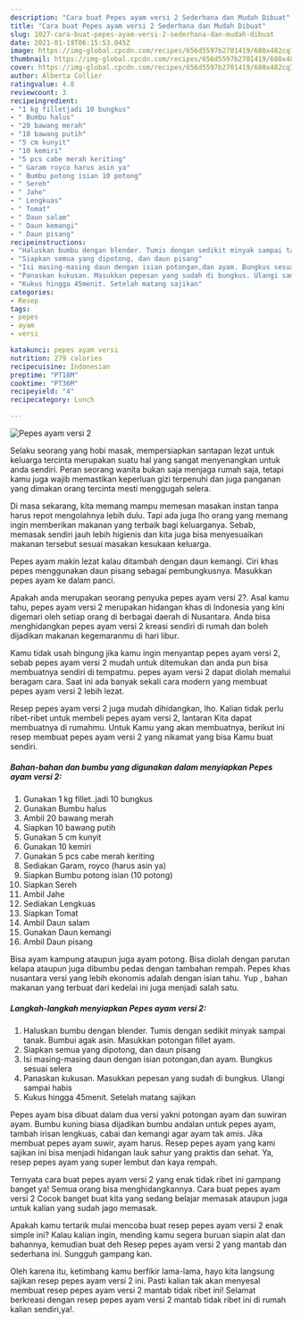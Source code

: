 ```yaml
---
description: "Cara buat Pepes ayam versi 2 Sederhana dan Mudah Dibuat"
title: "Cara buat Pepes ayam versi 2 Sederhana dan Mudah Dibuat"
slug: 1027-cara-buat-pepes-ayam-versi-2-sederhana-dan-mudah-dibuat
date: 2021-01-19T06:15:53.045Z
image: https://img-global.cpcdn.com/recipes/656d5597b2701419/680x482cq70/pepes-ayam-versi-2-foto-resep-utama.jpg
thumbnail: https://img-global.cpcdn.com/recipes/656d5597b2701419/680x482cq70/pepes-ayam-versi-2-foto-resep-utama.jpg
cover: https://img-global.cpcdn.com/recipes/656d5597b2701419/680x482cq70/pepes-ayam-versi-2-foto-resep-utama.jpg
author: Alberta Collier
ratingvalue: 4.8
reviewcount: 3
recipeingredient:
- "1 kg filletjadi 10 bungkus"
- " Bumbu halus"
- "20 bawang merah"
- "10 bawang putih"
- "5 cm kunyit"
- "10 kemiri"
- "5 pcs cabe merah keriting"
- " Garam royco harus asin ya"
- " Bumbu potong isian 10 potong"
- " Sereh"
- " Jahe"
- " Lengkuas"
- " Tomat"
- " Daun salam"
- " Daun kemangi"
- " Daun pisang"
recipeinstructions:
- "Haluskan bumbu dengan blender. Tumis dengan sedikit minyak sampai tanak. Bumbui agak asin. Masukkan potongan fillet ayam."
- "Siapkan semua yang dipotong, dan daun pisang"
- "Isi masing-masing daun dengan isian potongan,dan ayam. Bungkus sesuai selera"
- "Panaskan kukusan. Masukkan pepesan yang sudah di bungkus. Ulangi sampai habis"
- "Kukus hingga 45menit. Setelah matang sajikan"
categories:
- Resep
tags:
- pepes
- ayam
- versi

katakunci: pepes ayam versi 
nutrition: 279 calories
recipecuisine: Indonesian
preptime: "PT18M"
cooktime: "PT36M"
recipeyield: "4"
recipecategory: Lunch

---
```



![Pepes ayam versi 2](https://img-global.cpcdn.com/recipes/656d5597b2701419/680x482cq70/pepes-ayam-versi-2-foto-resep-utama.jpg)

Selaku seorang yang hobi masak, mempersiapkan santapan lezat untuk keluarga tercinta merupakan suatu hal yang sangat menyenangkan untuk anda sendiri. Peran seorang  wanita bukan saja menjaga rumah saja, tetapi kamu juga wajib memastikan keperluan gizi terpenuhi dan juga panganan yang dimakan orang tercinta mesti menggugah selera.

Di masa  sekarang, kita memang mampu memesan masakan instan tanpa harus repot mengolahnya lebih dulu. Tapi ada juga lho orang yang memang ingin memberikan makanan yang terbaik bagi keluarganya. Sebab, memasak sendiri jauh lebih higienis dan kita juga bisa menyesuaikan makanan tersebut sesuai masakan kesukaan keluarga. 

Pepes ayam makin lezat kalau ditambah dengan daun kemangi. Ciri khas pepes menggunakan daun pisang sebagai pembungkusnya. Masukkan pepes ayam ke dalam panci.

Apakah anda merupakan seorang penyuka pepes ayam versi 2?. Asal kamu tahu, pepes ayam versi 2 merupakan hidangan khas di Indonesia yang kini digemari oleh setiap orang di berbagai daerah di Nusantara. Anda bisa menghidangkan pepes ayam versi 2 kreasi sendiri di rumah dan boleh dijadikan makanan kegemaranmu di hari libur.

Kamu tidak usah bingung jika kamu ingin menyantap pepes ayam versi 2, sebab pepes ayam versi 2 mudah untuk ditemukan dan anda pun bisa membuatnya sendiri di tempatmu. pepes ayam versi 2 dapat diolah memalui beragam cara. Saat ini ada banyak sekali cara modern yang membuat pepes ayam versi 2 lebih lezat.

Resep pepes ayam versi 2 juga mudah dihidangkan, lho. Kalian tidak perlu ribet-ribet untuk membeli pepes ayam versi 2, lantaran Kita dapat membuatnya di rumahmu. Untuk Kamu yang akan membuatnya, berikut ini resep membuat pepes ayam versi 2 yang nikamat yang bisa Kamu buat sendiri.

<!--inarticleads1-->

##### Bahan-bahan dan bumbu yang digunakan dalam menyiapkan Pepes ayam versi 2:

1. Gunakan 1 kg fillet..jadi 10 bungkus
1. Gunakan  Bumbu halus
1. Ambil 20 bawang merah
1. Siapkan 10 bawang putih
1. Gunakan 5 cm kunyit
1. Gunakan 10 kemiri
1. Gunakan 5 pcs cabe merah keriting
1. Sediakan  Garam, royco (harus asin ya)
1. Siapkan  Bumbu potong isian (10 potong)
1. Siapkan  Sereh
1. Ambil  Jahe
1. Sediakan  Lengkuas
1. Siapkan  Tomat
1. Ambil  Daun salam
1. Gunakan  Daun kemangi
1. Ambil  Daun pisang


Bisa ayam kampung ataupun juga ayam potong. Bisa diolah dengan parutan kelapa ataupun juga dibumbu pedas dengan tambahan rempah. Pepes khas nusantara versi yang lebih ekonomis adalah dengan isian tahu. Yup , bahan makanan yang terbuat dari kedelai ini juga menjadi salah satu. 

<!--inarticleads2-->

##### Langkah-langkah menyiapkan Pepes ayam versi 2:

1. Haluskan bumbu dengan blender. Tumis dengan sedikit minyak sampai tanak. Bumbui agak asin. Masukkan potongan fillet ayam.
1. Siapkan semua yang dipotong, dan daun pisang
1. Isi masing-masing daun dengan isian potongan,dan ayam. Bungkus sesuai selera
1. Panaskan kukusan. Masukkan pepesan yang sudah di bungkus. Ulangi sampai habis
1. Kukus hingga 45menit. Setelah matang sajikan


Pepes ayam bisa dibuat dalam dua versi yakni potongan ayam dan suwiran ayam. Bumbu kuning biasa dijadikan bumbu andalan untuk pepes ayam, tambah irisan lengkuas, cabai dan kemangi agar ayam tak amis. Jika membuat pepes ayam suwir, ayam harus. Resep pepes ayam yang kami sajikan ini bisa menjadi hidangan lauk sahur yang praktis dan sehat. Ya, resep pepes ayam yang super lembut dan kaya rempah. 

Ternyata cara buat pepes ayam versi 2 yang enak tidak ribet ini gampang banget ya! Semua orang bisa menghidangkannya. Cara buat pepes ayam versi 2 Cocok banget buat kita yang sedang belajar memasak ataupun juga untuk kalian yang sudah jago memasak.

Apakah kamu tertarik mulai mencoba buat resep pepes ayam versi 2 enak simple ini? Kalau kalian ingin, mending kamu segera buruan siapin alat dan bahannya, kemudian buat deh Resep pepes ayam versi 2 yang mantab dan sederhana ini. Sungguh gampang kan. 

Oleh karena itu, ketimbang kamu berfikir lama-lama, hayo kita langsung sajikan resep pepes ayam versi 2 ini. Pasti kalian tak akan menyesal membuat resep pepes ayam versi 2 mantab tidak ribet ini! Selamat berkreasi dengan resep pepes ayam versi 2 mantab tidak ribet ini di rumah kalian sendiri,ya!.

